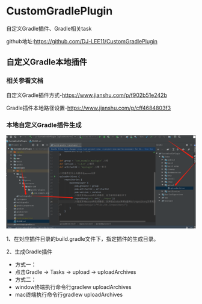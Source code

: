 # CustomGradlePlugin
自定义Gradle插件、Gradle相关task

github地址:https://github.com/DJ-LEE11/CustomGradlePlugin

## 自定义Gradle本地插件

### 相关参看文档
自定义Gradle插件方式-https://www.jianshu.com/p/f902b51e242b

Gradle插件本地路径设置-https://www.jianshu.com/p/cff4684803f3

### 本地自定义Gradle插件生成

![img_gradle_generate](imgsource/img_gradle_generate.png)  

1、在对应插件目录的build.gradle文件下，指定插件的生成目录。

2、生成Gradle插件
- 方式一：
- 点击Gradle -> Tasks -> upload -> uploadArchives
- 方式二：
- window终端执行命令行gradlew uploadArchives
- mac终端执行命令行gradlew uploadArchives
